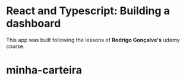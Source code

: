 # React and Typescript: Building a dashboard

This app was built following the lessons of **Rodrigo Gonçalve's** udemy course.
# minha-carteira
